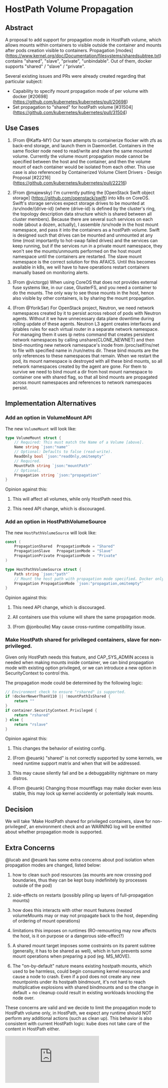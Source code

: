 # HostPath Volume Propagation

## Abstract

A proposal to add support for propagation mode in HostPath volume, which allows
mounts within containers to visible outside the container and mounts after pods
creation visible to containers. Propagation [modes] (https://www.kernel.org/doc/Documentation/filesystems/sharedsubtree.txt) contains "shared", "slave", "private",
"unbindable". Out of them, docker supports "shared" / "slave" / "private".

Several existing issues and PRs were already created regarding that particular
subject:
* Capability to specify mount propagation mode of per volume with docker [#20698] (https://github.com/kubernetes/kubernetes/pull/20698)
* Set propagation to "shared" for hostPath volume [#31504] (https://github.com/kubernetes/kubernetes/pull/31504)

## Use Cases

1. (From @Kaffa-MY) Our team attempts to containerize flocker with zfs as back-end
storage, and launch them in DaemonSet. Containers in the same flocker node need
to read/write and share the same mounted volume. Currently the volume mount
propagation mode cannot be specified between the host and the container, and then
the volume mount of each container would be isolated from each other.
This use case is also referenced by Containerized Volume Client Drivers - Design
Proposal [#22216] (https://github.com/kubernetes/kubernetes/pull/22216)

1. (From @majewsky) I'm currently putting the [OpenStack Swift object storage] (https://github.com/openstack/swift) into
k8s on CoreOS. Swift's storage services expect storage drives to be mounted at
/srv/node/{drive-id} (where {drive-id} is defined by the cluster's ring, the topology
description data structure which is shared between all cluster members). Because
there are several such services on each node (about a dozen, actually), I assemble
/srv/node in the host mount namespace, and pass it into the containers as a hostPath
volume.
Swift is designed such that drives can be mounted and unmounted at any time (most
importantly to hot-swap failed drives) and the services can keep running, but if
the services run in a private mount namespace, they won't see the mounts/unmounts
performed on the host mount namespace until the containers are restarted.
The slave mount namespace is the correct solution for this AFAICS. Until this
becomes available in k8s, we will have to have operations restart containers manually
based on monitoring alerts.

1. (From @victorgp) When using CoreOS that does not provides external fuse systems
like, in our case, GlusterFS, and you need a container to do the mounts. The only
way to see those mounts in the host, hence also visible by other containers, is by
sharing the mount propagation.

1. (From @YorikSar) For OpenStack project, Neutron, we need network namespaces
created by it to persist across reboot of pods with Neutron agents. Without it
we have unnecessary data plane downtime during rolling update of these agents.
Neutron L3 agent creates interfaces and iptables rules for each virtual router
in a separate network namespace. For managing them it uses ip netns command that
creates persistent network namespaces by calling unshare(CLONE_NEWNET) and then
bind-mounting new network namespace's inode from /proc/self/ns/net to file with
specified name in /run/netns dir. These bind mounts are the only references to
these namespaces that remain.
When we restart the pod, its mount namespace is destroyed with all these bind
mounts, so all network namespaces created by the agent are gone. For them to
survive we need to bind mount a dir from host mount namespace to container one
with shared flag, so that all bind mounts are propagated across mount namespaces
and references to network namespaces persist.


## Implementation Alternatives

### Add an option in VolumeMount API

The new `VolumeMount` will look like:

```go
type VolumeMount struct {
	// Required: This must match the Name of a Volume [above].
	Name string `json:"name"`
	// Optional: Defaults to false (read-write).
	ReadOnly bool `json:"readOnly,omitempty"`
	// Required.
	MountPath string `json:"mountPath"`
	// Optional.
	Propagation string `json:"propagation"`
}
```

Opinion against this:

1. This will affect all volumes, while only HostPath need this.

1. This need API change, which is discouraged.

### Add an option in HostPathVolumeSource

The new `HostPathVolumeSource` will look like:

```go
const (
	PropagationShared  PropagationMode = "Shared"
	PropagationSlave   PropagationMode = "Slave"
	PropagationPrivate PropagationMode = "Private"
)

type HostPathVolumeSource struct {
	Path string `json:"path"`
	// Mount the host path with propagation mode specified. Docker only.
	Propagation PropagationMode `json:"propagation,omitempty"`
}
```

Opinion against this:

1. This need API change, which is discouraged.

1. All containers use this volume will share the same propagation mode.

1. (From @jonboulle) May cause cross-runtime compatibility issue.

### Make HostPath shared for privileged containers, slave for non-privileged.

Given only HostPath needs this feature, and CAP_SYS_ADMIN access is needed when
making mounts inside container, we can bind propagation mode with existing option
privileged, or we can introduce a new option in SecurityContext to control this.

The propagation mode could be determined by the following logic:

```go
// Environment check to ensure "rshared" is supported.
if !dockerNewerThanV110 || !mountPathIsShared {
	return ""
}
if container.SecurityContext.Privileged {
	return "rshared"
} else {
	return "rslave"
}
```

Opinion against this:

1. This changes the behavior of existing config.

1. (From @euank) "shared" is not correctly supported by some kernels, we need
runtime support matrix and when that will be addressed.

1. This may cause silently fail and be a debuggability nightmare on many
distros.

1. (From @euank) Changing those mountflags may make docker even less stable,
this may lock up kernel accidently or potentially leak mounts.


## Decision

We will take 'Make HostPath shared for privileged containers, slave for
non-privileged', an environment check and an WARNING log will be emitted about
whether propagation mode is supported.


## Extra Concerns

@lucab and @euank has some extra concerns about pod isolation when propagation
modes are changed, listed below:

1. how to clean such pod resources (as mounts are now crossing pod boundaries,
thus they can be kept busy indefinitely by processes outside of the pod)

1. side-effects on restarts (possibly piling up layers of full-propagation mounts)

1. how does this interacts with other mount features (nested volumeMounts may or
may not propagate back to the host, depending of ordering of mount operations)

1. limitations this imposes on runtimes (RO-remounting may now affects the host,
is it on purpose or a dangerous side-effect?)

1. A shared mount target imposes some costraints on its parent subtree (generally,
it has to be shared as well), which in turn prevents some mount operations when
preparing a pod (eg. MS_MOVE).

1. The "on-by-default" nature means existing hostpath mounts, which used to be
harmless, could begin consuming kernel resources and cause a node to crash. Even
if a pod does not create any new mountpoints under its hostpath bindmount, it's
not hard to reach multiplicative explosions with shared bindmounts and so the
change in default + no cleanup could result in existing workloads knocking the
node over.
 
These concerns are valid and we decide to limit the propagation mode to HostPath
volume only, in HostPath, we expect any runtime should NOT perform any additional
actions (such as clean up). This behavior is also consistent with current HostPath
logic: kube does not take care of the content in HostPath either.

<!-- BEGIN MUNGE: GENERATED_ANALYTICS -->
[![Analytics](https://kubernetes-site.appspot.com/UA-36037335-10/GitHub/docs/proposals/propagation.md?pixel)]()
<!-- END MUNGE: GENERATED_ANALYTICS -->
